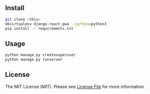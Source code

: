 





## Install

```sh
git clone <this>
mkvirtualenv django-react-pwa --python=python3
pip install -r requirements.txt
```

## Usage

```sh
python manage.py createsuperuser
python manage.py runserver
```

## License

The MIT License (MIT). Please see [License File](LICENSE.md) for more information.